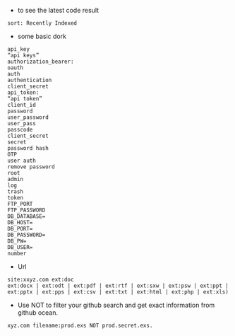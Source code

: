 - to see the latest code result
```
sort: Recently Indexed
```


- some basic dork
```
api_key
“api keys”
authorization_bearer:
oauth
auth
authentication
client_secret
api_token:
“api token”
client_id
password
user_password
user_pass
passcode
client_secret
secret
password hash
OTP
user auth
remove password
root
admin
log
trash
token
FTP_PORT
FTP_PASSWORD
DB_DATABASE=
DB_HOST=
DB_PORT=
DB_PASSWORD=
DB_PW=
DB_USER=
number
```
- Url
```
site:xxyz.com ext:doc
ext:docx | ext:odt | ext:pdf | ext:rtf | ext:sxw | ext:psw | ext:ppt | ext:pptx | ext:pps | ext:csv | ext:txt | ext:html | ext:php | ext:xls)
```
- Use NOT to filter your github search and get exact information from github ocean.
```
xyz.com filename:prod.exs NOT prod.secret.exs.
```
